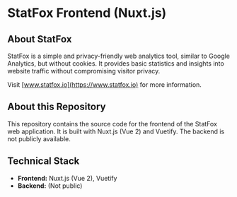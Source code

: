# StatFox Frontend (Nuxt.js)

## About StatFox

StatFox is a simple and privacy-friendly web analytics tool, similar to Google Analytics, but without cookies. It provides basic statistics and insights into website traffic without compromising visitor privacy.

Visit [www.statfox.io](https://www.statfox.io) for more information.

## About this Repository

This repository contains the source code for the frontend of the StatFox web application. It is built with Nuxt.js (Vue 2) and Vuetify. The backend is not publicly available.

## Technical Stack

* **Frontend:** Nuxt.js (Vue 2), Vuetify
* **Backend:** (Not public)

